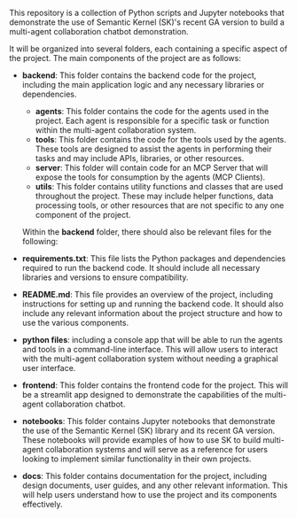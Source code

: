 This repository is a collection of Python scripts and Jupyter notebooks that demonstrate the use of Semantic Kernel (SK)'s recent GA version to build a multi-agent collaboration chatbot demonstration.

It will be organized into several folders, each containing a specific aspect of the project. The main components of the project are as follows:

- **backend**: This folder contains the backend code for the project, including the main application logic and any necessary libraries or dependencies.
  - **agents**: This folder contains the code for the agents used in the project. Each agent is responsible for a specific task or function within the multi-agent collaboration system.
  - **tools**: This folder contains the code for the tools used by the agents. These tools are designed to assist the agents in performing their tasks and may include APIs, libraries, or other resources.
  - **server**: This folder will contain code for an MCP Server that will expose the tools for consumption by the agents (MCP Clients).
  - **utils**: This folder contains utility functions and classes that are used throughout the project. These may include helper functions, data processing tools, or other resources that are not specific to any one component of the project.
  
  Within the **backend** folder, there should also be relevant files for the following:
- **requirements.txt**: This file lists the Python packages and dependencies required to run the backend code. It should include all necessary libraries and versions to ensure compatibility.
- **README.md**: This file provides an overview of the project, including instructions for setting up and running the backend code. It should also include any relevant information about the project structure and how to use the various components.
- **python files**: including a console app that will be able to run the agents and tools in a command-line interface. This will allow users to interact with the multi-agent collaboration system without needing a graphical user interface.

- **frontend**: This folder contains the frontend code for the project. This will be a streamlit app designed to demonstrate the capabilities of the multi-agent collaboration chatbot.

- **notebooks**: This folder contains Jupyter notebooks that demonstrate the use of the Semantic Kernel (SK) library and its recent GA version. These notebooks will provide examples of how to use SK to build multi-agent collaboration systems and will serve as a reference for users looking to implement similar functionality in their own projects.

- **docs**: This folder contains documentation for the project, including design documents, user guides, and any other relevant information. This will help users understand how to use the project and its components effectively.